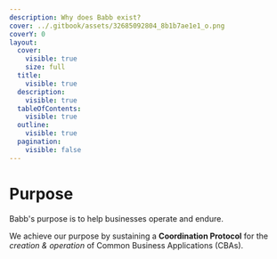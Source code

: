 ```yaml
---
description: Why does Babb exist?
cover: ../.gitbook/assets/32685092804_8b1b7ae1e1_o.png
coverY: 0
layout:
  cover:
    visible: true
    size: full
  title:
    visible: true
  description:
    visible: true
  tableOfContents:
    visible: true
  outline:
    visible: true
  pagination:
    visible: false
---
```


# Purpose

Babb's purpose is to help businesses operate and endure.

We achieve our purpose by sustaining a **Coordination Protocol** for the _creation & operation_ of Common Business Applications (CBAs).
